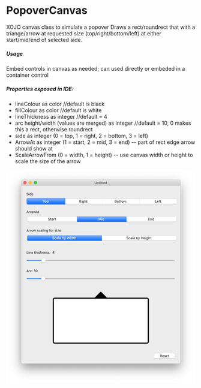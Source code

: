# PopoverCanvas
XOJO canvas class to simulate a popover
Draws a rect/roundrect that with a triange/arrow at requested size (top/right/bottom/left) at either start/mid/end of selected side.

##### Usage 
Embed controls in canvas as needed; can used directly or embeded in a container control

##### Properties exposed in IDE:
- lineColour as color //default is black
- fillColour as color //default is white
- lineThickness as integer //default = 4
- arc height/width (values are merged) as integer //default = 10, 0 makes this a rect, otherwise roundrect
- side as integer (0 = top, 1 = right, 2 = bottom, 3 = left)
- ArrowAt as integer (1 = start, 2 = mid, 3 = end) -- part of rect edge arrow should show at
- ScaleArrowFrom (0 = width, 1 = height) -- use canvas width or height to scale the size of the arrow

![Alt text](popover.jpg?raw=true "PopoverCanvas example")

